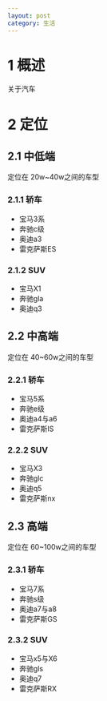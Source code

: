 ```yaml
---
layout: post
category: 生活
---
```


# 1 概述
关于汽车

# 2 定位

## 2.1 中低端
定位在 20w~40w之间的车型

### 2.1.1 轿车

* 宝马3系
* 奔驰c级
* 奥迪a3
* 雷克萨斯ES

### 2.1.2 SUV

* 宝马X1
* 奔驰gla
* 奥迪q3

## 2.2 中高端
定位在 40~60w之间的车型

### 2.2.1 轿车

* 宝马5系
* 奔驰e级
* 奥迪a4与a6
* 雷克萨斯IS

### 2.2.2 SUV

* 宝马X3
* 奔驰glc
* 奥迪q5
* 雷克萨斯nx

## 2.3 高端
定位在 60~100w之间的车型

### 2.3.1 轿车

* 宝马7系
* 奔驰s级
* 奥迪a7与a8
* 雷克萨斯GS

### 2.3.2 SUV

* 宝马x5与X6
* 奔驰gls
* 奥迪q7
* 雷克萨斯RX

